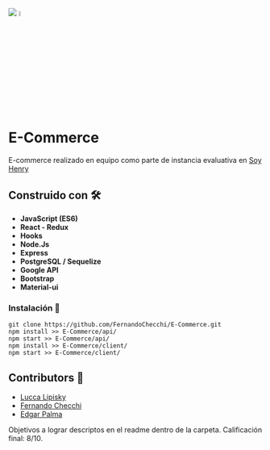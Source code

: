 <p align='left'>
    <img src='https://i.postimg.cc/qvqCzt3R/logosixbeer.png' </img>  <img src='https://seeklogo.com/images/N/nodejs-logo-FBE122E377-seeklogo.com.png' width="5%" </img>
</p>

# E-Commerce
E-commerce realizado en equipo como parte de instancia evaluativa en [Soy Henry](https://www.soyhenry.com/)

## Construido con 🛠️   
* **JavaScript (ES6)**
* **React - Redux**
* **Hooks**
* **Node.Js**
* **Express**
* **PostgreSQL / Sequelize**
* **Google API**
* **Bootstrap**
* **Material-ui**

### Instalación 🔧
```
git clone https://github.com/FernandoChecchi/E-Commerce.git
npm install >> E-Commerce/api/
npm start >> E-Commerce/api/
npm install >> E-Commerce/client/
npm start >> E-Commerce/client/
```

## Contributors 🚀

* [Lucca Lipisky](https://github.com/luccalipisky)
* [Fernando Checchi](https://github.com/FernandoChecchi)
* [Edgar Palma](https://github.com/Edgar9408)

Objetivos a lograr descriptos en el readme dentro de la carpeta. Calificación final: 8/10.
